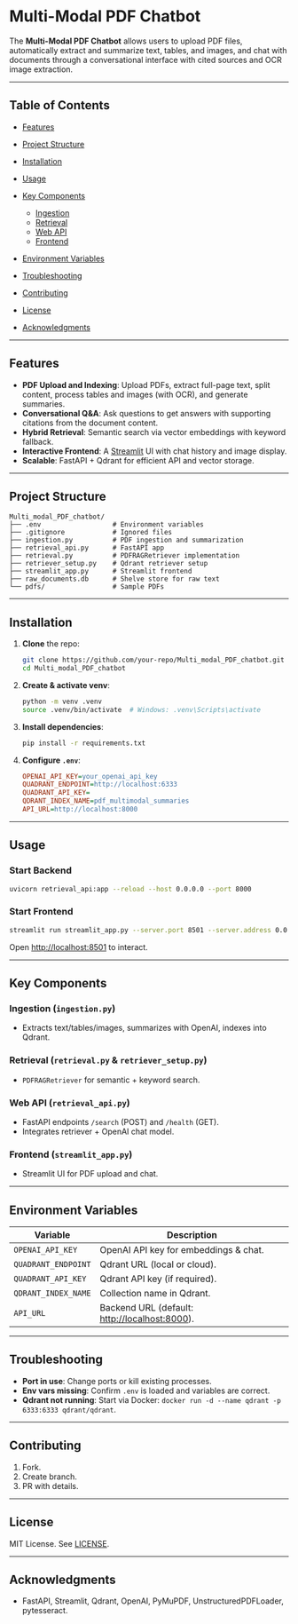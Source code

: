 # Multi-Modal PDF Chatbot

The **Multi-Modal PDF Chatbot** allows users to upload PDF files, automatically extract and summarize text, tables, and images, and chat with documents through a conversational interface with cited sources and OCR image extraction.

---

## Table of Contents

* [Features](#features)
* [Project Structure](#project-structure)
* [Installation](#installation)
* [Usage](#usage)
* [Key Components](#key-components)

  * [Ingestion](#ingestion)
  * [Retrieval](#retrieval)
  * [Web API](#web-api)
  * [Frontend](#frontend)
* [Environment Variables](#environment-variables)
* [Troubleshooting](#troubleshooting)
* [Contributing](#contributing)
* [License](#license)
* [Acknowledgments](#acknowledgments)

---

## Features

* **PDF Upload and Indexing**: Upload PDFs, extract full-page text, split content, process tables and images (with OCR), and generate summaries.
* **Conversational Q\&A**: Ask questions to get answers with supporting citations from the document content.
* **Hybrid Retrieval**: Semantic search via vector embeddings with keyword fallback.
* **Interactive Frontend**: A [Streamlit](https://streamlit.io/) UI with chat history and image display.
* **Scalable**: FastAPI + Qdrant for efficient API and vector storage.

---

## Project Structure

```
Multi_modal_PDF_chatbot/
├── .env                  # Environment variables
├── .gitignore            # Ignored files
├── ingestion.py          # PDF ingestion and summarization
├── retrieval_api.py      # FastAPI app
├── retrieval.py          # PDFRAGRetriever implementation
├── retriever_setup.py    # Qdrant retriever setup
├── streamlit_app.py      # Streamlit frontend
├── raw_documents.db      # Shelve store for raw text
└── pdfs/                 # Sample PDFs
```

---

## Installation

1. **Clone** the repo:

   ```bash
   git clone https://github.com/your-repo/Multi_modal_PDF_chatbot.git
   cd Multi_modal_PDF_chatbot
   ```

2. **Create & activate venv**:

   ```bash
   python -m venv .venv
   source .venv/bin/activate  # Windows: .venv\Scripts\activate
   ```

3. **Install dependencies**:

   ```bash
   pip install -r requirements.txt
   ```

4. **Configure `.env`**:

   ```ini
   OPENAI_API_KEY=your_openai_api_key
   QUADRANT_ENDPOINT=http://localhost:6333
   QUADRANT_API_KEY=
   QDRANT_INDEX_NAME=pdf_multimodal_summaries
   API_URL=http://localhost:8000
   ```

---

## Usage

### Start Backend

```bash
uvicorn retrieval_api:app --reload --host 0.0.0.0 --port 8000
```

### Start Frontend

```bash
streamlit run streamlit_app.py --server.port 8501 --server.address 0.0.0.0
```

Open [http://localhost:8501](http://localhost:8501) to interact.

---

## Key Components

### Ingestion (`ingestion.py`)

* Extracts text/tables/images, summarizes with OpenAI, indexes into Qdrant.

### Retrieval (`retrieval.py` & `retriever_setup.py`)

* `PDFRAGRetriever` for semantic + keyword search.

### Web API (`retrieval_api.py`)

* FastAPI endpoints `/search` (POST) and `/health` (GET).
* Integrates retriever + OpenAI chat model.

### Frontend (`streamlit_app.py`)

* Streamlit UI for PDF upload and chat.

---

## Environment Variables

| Variable            | Description                                                            |
| ------------------- | ---------------------------------------------------------------------- |
| `OPENAI_API_KEY`    | OpenAI API key for embeddings & chat.                                  |
| `QUADRANT_ENDPOINT` | Qdrant URL (local or cloud).                                           |
| `QUADRANT_API_KEY`  | Qdrant API key (if required).                                          |
| `QDRANT_INDEX_NAME` | Collection name in Qdrant.                                             |
| `API_URL`           | Backend URL (default: [http://localhost:8000](http://localhost:8000)). |

---

## Troubleshooting

* **Port in use**: Change ports or kill existing processes.
* **Env vars missing**: Confirm `.env` is loaded and variables are correct.
* **Qdrant not running**: Start via Docker: `docker run -d --name qdrant -p 6333:6333 qdrant/qdrant`.

---

## Contributing

1. Fork.
2. Create branch.
3. PR with details.

---

## License

MIT License. See [LICENSE](LICENSE).

---

## Acknowledgments

* FastAPI, Streamlit, Qdrant, OpenAI, PyMuPDF, UnstructuredPDFLoader, pytesseract.
